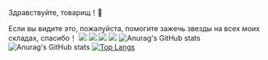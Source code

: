 Здравствуйте, товарищ！👋

Если вы видите это, пожалуйста, помогите зажечь звезды на всех моих складах, спасибо！
![](https://img.shields.io/badge/language-python-informational?style=flat&logo=Python&logoColor=white&color=2bbc8a)
![](https://img.shields.io/badge/language-C++-informational?style=flat&logo=C++&logoColor=white&color=2bbc8a)
![](https://img.shields.io/badge/language-C-informational?style=flat&logo=C&logoColor=white&color=2bbc8a)
![](https://img.shields.io/badge/build-passing-informational?style=flat&logoColor=white&color=2bbc8a)
![Anurag's GitHub stats](https://github-readme-stats.vercel.app/api?username=wr0x00&show_icons=true&theme=nightowl)
![Anurag's GitHub stats](https://github-readme-stats.vercel.app/api?username=wr0x00&show_icons=true&theme=nightowl&locale=cn)
[![Top Langs](https://github-readme-stats.vercel.app/api/top-langs/?username=wr0x00&layout=compact)](https://github.com/anuraghazra/github-readme-stats)
